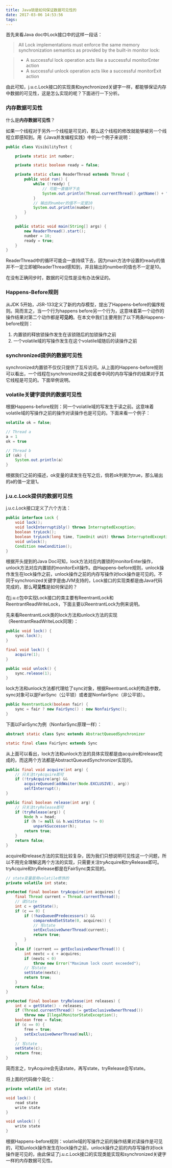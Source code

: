 ```yaml
---
title: Java锁是如何保证数据可见性的
date: 2017-03-06 14:53:56
tags:
---
```

首先来看Java doc中Lock接口中的这样一段话：
> All Lock implementations must enforce the same memory synchronization semantics as provided by the built-in monitor lock:

> * A successful lock operation acts like a successful monitorEnter action
> * A successful unlock operation acts like a successful monitorExit action

由此可知，j.u.c.Lock接口的实现类和synchronized关键字一样，都能够保证内存中数据的可见性，这是怎么实现的呢？下面进行一下分析。

### 内存数据可见性
什么是**内存数据可见性**？

如果一个线程对于另外一个线程是可见的，那么这个线程的修改就能够被另一个线程立即感知到。用《Java并发编程实践》中的一个例子来说明：

```Java
public class VisibilityTest {

    private static int number;

    private static boolean ready = false;

    private static class ReaderThread extends Thread {
        public void run() {
            while (!ready) {
                // 可能一直循环下去
                System.out.println(Thread.currentThread().getName() + " waiting ...");
            }
            // 输出的number的值不一定是10
            System.out.println(number);
        }
    }

    public static void main(String[] args) {
        new ReaderThread().start();
        number = 10;
        ready = true;
    }
}
```
ReaderThread中的循环可能会一直持续下去，因为main方法中设置的ready的值并不一定立即被ReaderThread感知到，并且输出的number的值也不一定是10。

在没有正确同步时，数据的可见性是没有办法保证的。

### Happens-Before规则
从JDK 5开始，JSR-133定义了新的内存模型，提出了Happens-before的偏序规则。简而言之，当一个行为happens before另一个行为，这意味着第一个动作的操作结果对第二个动作都是**可见的**。在本文中我们主要用到了以下两条Happens-before规则：

1. 内置锁的释放锁操作发生在该锁随后的加锁操作之前
2. 一个volatile域的写操作发生在这个volatile域随后的读操作之前

### synchronized提供的数据可见性
synchronized内置锁不仅仅只提供了互斥访问。从上面的Happens-before规则可以看出，一个线程在synchronized块之前或者中间的内存写操作的结果对于其它线程是可见的。下面举例说明。
### volatile关键字提供的数据可见性
根据Happens-before规则：同一个volatile域的写发生于读之前。这意味着volatile域的写操作之前的操作对读操作也是可见的。下面来看一个例子：

```Java
volatile ok = false;

// Thread a
a = 1
ok = true

// Thread b
if (ok) {
	System.out.println(a)
}
```
根据我们之前的描述，ok变量的读发生在写之后，倘若ok判断为true，那么输出的a的值一定是1。
### j.u.c.Lock提供的数据可见性
j.u.c.Lock接口定义了六个方法：

```Java
public interface Lock {
	void lock();
	void lockInterruptibly() throws InterruptedException;
	boolean tryLock();
	boolean tryLock(long time, TimeUnit unit) throws InterruptedException;
	void unlock();
	Condition newCondition();
}
```
根据开头提到的Java Doc可知，lock方法对应内置锁的monitorEnter操作，unlock方法对应内置锁的monitorExit操作。由Happens-before规则，unlock操作发生在lock操作之前，unlock操作之前的内存写操作对lock操作是可见的。不同于synchronized关键字是由JVM支持的，Lock接口的实现类都是由Java代码完成的，那么**可见性**是如何保证的？

在j.u.c包中实现Lock接口的类主要有ReentrantLock和ReentrantReadWriteLock，下面主要以ReentrantLock为例来说明。

先来看ReentrantLock类的lock方法和unlock方法的实现（ReentrantReadWriteLock同理）：

```Java
public void lock() {
	sync.lock();
}

final void lock() {
	acquire(1);
}

public void unlock() {
	sync.release(1);
}
```
lock方法和unlock方法都代理给了sync对象，根据ReentrantLock的构造参数，sync对象可以是FairSync（公平锁）或者是NonfairSync（非公平锁）。

```Java
public ReentrantLock(boolean fair) {
	sync = fair ? new FairSync() : new NonfairSync();
}
```

下面以FairSync为例（NonfairSync原理一样）：

```Java
abstract static class Sync extends AbstractQueuedSynchronizer

static final class FairSync extends Sync
```
从上面可以看出，lock方法和unlock方法的具体实现都是由acquire和release完成的，而这两个方法都是AbstractQueuedSynchronizer实现的。

```Java
public final void acquire(int arg) {
    // 只关注tryAcquire即可
    if (!tryAcquire(arg) &&
        acquireQueued(addWaiter(Node.EXCLUSIVE), arg))
        selfInterrupt();
}

public final boolean release(int arg) {
    // 只关注tryRelease即可
    if (tryRelease(arg)) {
        Node h = head;
        if (h != null && h.waitStatus != 0)
            unparkSuccessor(h);
        return true;
    }
    return false;
}

```
acquire和release方法的实现比较复杂，因为我们只想说明可见性这一个问题，所以不用完全理解这两个方法的实现，只需要关注tryAcquire和tryRelease即可。tryAcquire和tryRelease都是在FairSync类实现的。

```Java
// state变量是用volatile修饰的
private volatile int state;

protected final boolean tryAcquire(int acquires) {
    final Thread current = Thread.currentThread();
    // 读State
    int c = getState();
    if (c == 0) {
        if (!hasQueuedPredecessors() &&
            compareAndSetState(0, acquires)) {
            // 写state
            setExclusiveOwnerThread(current);
            return true;
        }
    }
    else if (current == getExclusiveOwnerThread()) {
        int nextc = c + acquires;
        if (nextc < 0)
            throw new Error("Maximum lock count exceeded");
        // 写state
        setState(nextc);
        return true;
    }
    return false;
}

protected final boolean tryRelease(int releases) {
    int c = getState() - releases;
    if (Thread.currentThread() != getExclusiveOwnerThread())
        throw new IllegalMonitorStateException();
    boolean free = false;
    if (c == 0) {
        free = true;
        setExclusiveOwnerThread(null);
    }
    // 写state
    setState(c);
    return free;
}
```
简而言之，tryAcquire会先读state，再写state，tryRelease会写state。

将上面的代码做个简化：

```Java
private volatile int state;

void lock() {
	read state
	write state
}

void unlock() {
	write state
}
```
根据Happens-before规则：volatile域的写操作之前的操作结果对读操作是可见的，可知unlock操作发生在lock操作之前，unlock操作之前的内存写操作对lock操作是可见的，由此保证了j.u.c.Lock接口的实现类能实现和synchronized关键字一样的内存数据可见性。
